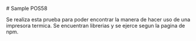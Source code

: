 #   Sample  P O S 5 8 

Se realiza esta prueba para poder encontrar la manera de hacer uso de una impresora termica.
Se encuentran librerias y se ejerce segun la pagina de npm.

 
 

